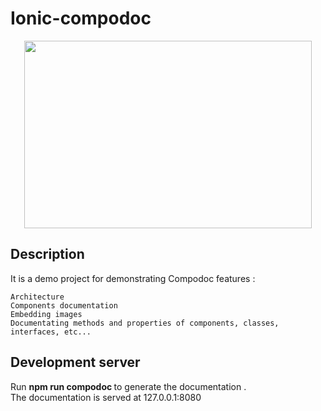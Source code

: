 Ionic-compodoc
=====================


<p align="center">
  <img width="460" height="300" src="https://avatars3.githubusercontent.com/u/23202313">
</p> 

## Description

It is a demo project for demonstrating Compodoc features :

    Architecture
    Components documentation
    Embedding images
    Documentating methods and properties of components, classes, interfaces, etc...


## Development server


Run  <strong>npm run compodoc </strong> to generate the documentation . <br/>
The documentation is served at 127.0.0.1:8080